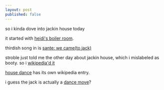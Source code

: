 ```yaml
---
layout: post
published: false
---
```


so i kinda dove into jackin house today

it started with [heidi's boiler room](https://www.youtube.com/watch?v=iUCtuXvk_Vc).

thirdish song in is [sante: we came(to jack)](https://soundcloud.com/sante/sante-we-came-to-jack-original-mixvivamusic)

stroble just told me the other day about jackin house, which i mislabeled as booty. so i [wikipedia'd it](https://en.wikipedia.org/wiki/Jacking)

[house dance](https://en.wikipedia.org/wiki/House_dance) has its own wikipedia entry.

i guess the jack is actually a [dance move](https://www.youtube.com/watch?v=uaftuBfkGj8)?